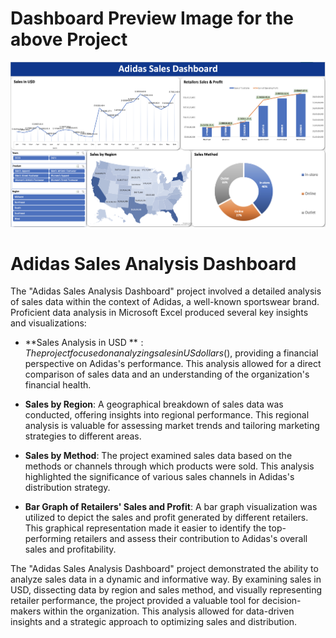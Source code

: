 # Dashboard Preview Image for the above Project


<img width="1381" alt="Dashboard Image" src="https://github.com/md-ahmed-tanvir/Data-Analysis-and-Dashboards-in-Excel/blob/main/Data-Analysis-and-Dashboards-in-Excel/Adidas%20Sales%20Analysis%20Dashborad/Dashboard%20Image.png">

# **Adidas Sales Analysis Dashboard**

The "Adidas Sales Analysis Dashboard" project involved a detailed analysis of sales data within the context of Adidas, a well-known sportswear brand. Proficient data analysis in Microsoft Excel produced several key insights and visualizations:

- **Sales Analysis in USD $**: The project focused on analyzing sales in US dollars ($), providing a financial perspective on Adidas's performance. This analysis allowed for a direct comparison of sales data and an understanding of the organization's financial health.

- **Sales by Region**: A geographical breakdown of sales data was conducted, offering insights into regional performance. This regional analysis is valuable for assessing market trends and tailoring marketing strategies to different areas.

- **Sales by Method**: The project examined sales data based on the methods or channels through which products were sold. This analysis highlighted the significance of various sales channels in Adidas's distribution strategy.

- **Bar Graph of Retailers' Sales and Profit**: A bar graph visualization was utilized to depict the sales and profit generated by different retailers. This graphical representation made it easier to identify the top-performing retailers and assess their contribution to Adidas's overall sales and profitability.

The "Adidas Sales Analysis Dashboard" project demonstrated the ability to analyze sales data in a dynamic and informative way. By examining sales in USD, dissecting data by region and sales method, and visually representing retailer performance, the project provided a valuable tool for decision-makers within the organization. This analysis allowed for data-driven insights and a strategic approach to optimizing sales and distribution.
